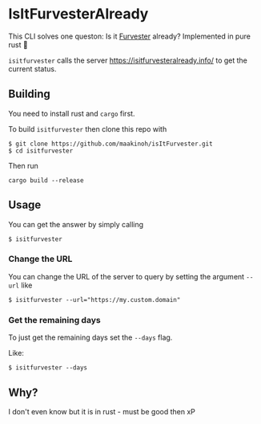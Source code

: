 # IsItFurvesterAlready

This CLI solves one queston: Is it [Furvester](https://furvester.org/) already? Implemented in pure rust 🦀

`isitfurvester` calls the server https://isitfurvesteralready.info/ to get the current status.

## Building

You need to install rust and `cargo` first.

To build `isitfurvester` then clone this repo with 

```console
$ git clone https://github.com/maakinoh/isItFurvester.git
$ cd isitfurvester
```

Then run

```console
cargo build --release
```

## Usage

You can get the answer by simply calling

```console
$ isitfurvester
```

### Change the URL

You can change the URL of the server to query by setting the argument `--url` like

```console
$ isitfurvester --url="https://my.custom.domain"
```

### Get the remaining days

To just get the remaining days set the `--days` flag.

Like:
```console
$ isitfurvester --days
```

## Why?

I don't even know but it is in rust - must be good then xP
